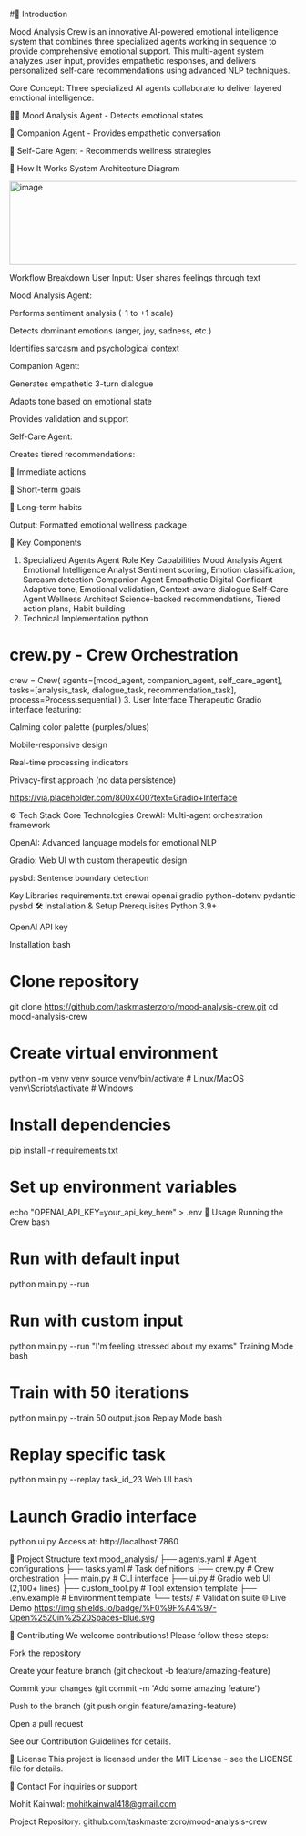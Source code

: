 #🌟 Introduction

Mood Analysis Crew is an innovative AI-powered emotional intelligence system that combines three specialized agents working in sequence to provide comprehensive emotional support. This multi-agent system analyzes user input, provides empathetic responses, and delivers personalized self-care recommendations using advanced NLP techniques.

Core Concept: Three specialized AI agents collaborate to deliver layered emotional intelligence:

🕵️‍♂️ Mood Analysis Agent - Detects emotional states

💬 Companion Agent - Provides empathetic conversation

🌱 Self-Care Agent - Recommends wellness strategies


🚀 How It Works
System Architecture
Diagram

<img width="714" height="147" alt="image" src="https://github.com/user-attachments/assets/63066315-1637-425d-80b2-7a3382728dfb" />





Workflow Breakdown
User Input: User shares feelings through text

Mood Analysis Agent:

Performs sentiment analysis (-1 to +1 scale)

Detects dominant emotions (anger, joy, sadness, etc.)

Identifies sarcasm and psychological context

Companion Agent:

Generates empathetic 3-turn dialogue

Adapts tone based on emotional state

Provides validation and support

Self-Care Agent:

Creates tiered recommendations:

🚨 Immediate actions

📅 Short-term goals

🌱 Long-term habits

Output: Formatted emotional wellness package

🧩 Key Components
1. Specialized Agents
Agent	Role	Key Capabilities
Mood Analysis Agent	Emotional Intelligence Analyst	Sentiment scoring, Emotion classification, Sarcasm detection
Companion Agent	Empathetic Digital Confidant	Adaptive tone, Emotional validation, Context-aware dialogue
Self-Care Agent	Wellness Architect	Science-backed recommendations, Tiered action plans, Habit building
2. Technical Implementation
python
# crew.py - Crew Orchestration
crew = Crew(
  agents=[mood_agent, companion_agent, self_care_agent],
  tasks=[analysis_task, dialogue_task, recommendation_task],
  process=Process.sequential
)
3. User Interface
Therapeutic Gradio interface featuring:

Calming color palette (purples/blues)

Mobile-responsive design

Real-time processing indicators

Privacy-first approach (no data persistence)

https://via.placeholder.com/800x400?text=Gradio+Interface <!-- Replace with actual screenshot -->

⚙️ Tech Stack
Core Technologies
CrewAI: Multi-agent orchestration framework

OpenAI: Advanced language models for emotional NLP

Gradio: Web UI with custom therapeutic design

pysbd: Sentence boundary detection

Key Libraries
requirements.txt
crewai
openai
gradio
python-dotenv
pydantic
pysbd
🛠️ Installation & Setup
Prerequisites
Python 3.9+

OpenAI API key

Installation
bash
# Clone repository
git clone https://github.com/taskmasterzoro/mood-analysis-crew.git
cd mood-analysis-crew

# Create virtual environment
python -m venv venv
source venv/bin/activate  # Linux/MacOS
venv\Scripts\activate    # Windows

# Install dependencies
pip install -r requirements.txt

# Set up environment variables
echo "OPENAI_API_KEY=your_api_key_here" > .env
🚦 Usage
Running the Crew
bash
# Run with default input
python main.py --run

# Run with custom input
python main.py --run "I'm feeling stressed about my exams"
Training Mode
bash
# Train with 50 iterations
python main.py --train 50 output.json
Replay Mode
bash
# Replay specific task
python main.py --replay task_id_23
Web UI
bash
# Launch Gradio interface
python ui.py
Access at: http://localhost:7860

📁 Project Structure
text
mood_analysis/
├── agents.yaml        # Agent configurations
├── tasks.yaml         # Task definitions
├── crew.py            # Crew orchestration
├── main.py            # CLI interface
├── ui.py              # Gradio web UI (2,100+ lines)
├── custom_tool.py     # Tool extension template
├── .env.example       # Environment template
└── tests/             # Validation suite
🌐 Live Demo
https://img.shields.io/badge/%F0%9F%A4%97-Open%2520in%2520Spaces-blue.svg

🤝 Contributing
We welcome contributions! Please follow these steps:

Fork the repository

Create your feature branch (git checkout -b feature/amazing-feature)

Commit your changes (git commit -m 'Add some amazing feature')

Push to the branch (git push origin feature/amazing-feature)

Open a pull request

See our Contribution Guidelines for details.

📜 License
This project is licensed under the MIT License - see the LICENSE file for details.

📧 Contact
For inquiries or support:

Mohit Kainwal: mohitkainwal418@gmail.com

Project Repository: github.com/taskmasterzoro/mood-analysis-crew
